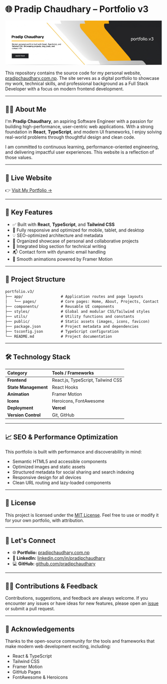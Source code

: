 
# 🌐 Pradip Chaudhary – Portfolio v3

![Portfolio Banner](banner.jpg)

This repository contains the source code for my personal website, [pradipchaudhary.com.np](https://www.pradipchaudhary.com.np). The site serves as a digital portfolio to showcase my work, technical skills, and professional background as a Full Stack Developer with a focus on modern frontend development.

---

## 👨‍💻 About Me

I'm **Pradip Chaudhary**, an aspiring Software Engineer with a passion for building high-performance, user-centric web applications. With a strong foundation in **React**, **TypeScript**, and modern UI frameworks, I enjoy solving real-world problems through thoughtful design and clean code.

I am committed to continuous learning, performance-oriented engineering, and delivering impactful user experiences. This website is a reflection of those values.

---

## 🔗 Live Website

👉 [Visit My Portfolio →](https://www.pradipchaudhary.com.np)

---

## 🚀 Key Features

- ✅ Built with **React**, **TypeScript**, and **Tailwind CSS**
- 📱 Fully responsive and optimized for mobile, tablet, and desktop
- 💡 SEO-optimized architecture and metadata
- 🧠 Organized showcase of personal and collaborative projects
- 📝 Integrated blog section for technical writing
- 📬 Contact form with dynamic email handling
- 🎯 Smooth animations powered by Framer Motion

---

## 🧱 Project Structure

```plaintext
portfolio.v3/
├── app/                 # Application routes and page layouts
│   └── pages/           # Core pages: Home, About, Projects, Contact
├── components/          # Reusable UI components
├── styles/              # Global and modular CSS/Tailwind styles
├── utils/               # Utility functions and constants
├── public/              # Static assets (images, icons, favicon)
├── package.json         # Project metadata and dependencies
├── tsconfig.json        # TypeScript configuration
└── README.md            # Project documentation
````

---




## 🛠️ Technology Stack

| Category | Tools / Frameworks |
| :------------------- | :--------------------------------- |
| **Frontend** | React.js, TypeScript, Tailwind CSS |
| **State Management** | React Hooks |
| **Animation** | Framer Motion |
| **Icons** | Heroicons, FontAwesome |
| **Deployment** | **Vercel** |
| **Version Control** | Git, GitHub |

---

## 📈 SEO & Performance Optimization

This portfolio is built with performance and discoverability in mind:

* Semantic HTML5 and accessible components
* Optimized images and static assets
* Structured metadata for social sharing and search indexing
* Responsive design for all devices
* Clean URL routing and lazy-loaded components

---

## 📄 License

This project is licensed under the [MIT License](LICENSE).
Feel free to use or modify it for your own portfolio, with attribution.

---

## 🤝 Let's Connect

* 🌐 **Portfolio:** [pradipchaudhary.com.np](https://www.pradipchaudhary.com.np/)
* 💼 **LinkedIn:** [linkedin.com/in/pradipchaudhary](https://linkedin.com/in/pradipchaudhary)
* 💻 **GitHub:** [github.com/pradipchaudhary](https://github.com/pradipchaudhary)

---

## 🙋‍♂️ Contributions & Feedback

Contributions, suggestions, and feedback are always welcome.
If you encounter any issues or have ideas for new features, please open an [issue](https://github.com/pradipchaudhary/portfolio.v3/issues) or submit a pull request.

---

## 🙏 Acknowledgements

Thanks to the open-source community for the tools and frameworks that make modern web development exciting, including:

* React & TypeScript
* Tailwind CSS
* Framer Motion
* GitHub Pages
* FontAwesome & Heroicons


